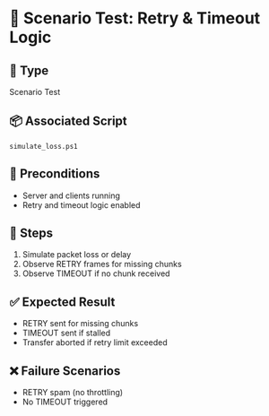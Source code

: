 # 🧪 Scenario Test: Retry & Timeout Logic

## 📍 Type
Scenario Test

## 📦 Associated Script
`simulate_loss.ps1`

## 🔧 Preconditions
- Server and clients running
- Retry and timeout logic enabled

## 🔄 Steps
1. Simulate packet loss or delay
2. Observe RETRY frames for missing chunks
3. Observe TIMEOUT if no chunk received

## ✅ Expected Result
- RETRY sent for missing chunks
- TIMEOUT sent if stalled
- Transfer aborted if retry limit exceeded

## ❌ Failure Scenarios
- RETRY spam (no throttling)
- No TIMEOUT triggered
